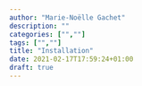 ```yaml
---
author: "Marie-Noëlle Gachet"
description: ""
categories: ["",""]
tags: ["",""]
title: "Installation"
date: 2021-02-17T17:59:24+01:00
draft: true
---
```



